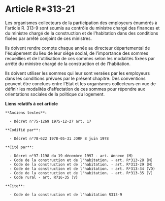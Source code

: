 # Article R*313-21

Les organismes collecteurs de la participation des employeurs énumérés à l'article R. 313-9 sont soumis au contrôle du
ministre chargé des finances et du ministre chargé de la construction et de l'habitation dans des conditions fixées par
arrêté conjoint de ces ministres.

Ils doivent rendre compte chaque année au directeur départemental de l'équipement du lieu de leur siège social, de
l'importance des sommes recueillies et de l'utilisation de ces sommes selon les modalités fixées par arrêté du ministre
chargé de la construction et de l'habitation.

Ils doivent utiliser les sommes qui leur sont versées par les employeurs dans les conditions prévues par le présent chapitre.
Des conventions peuvent être conclues entre l'Etat et les organismes collecteurs en vue de définir les modalités
d'affectation de ces sommes pour répondre aux orientations sociales de la politique du logement.

**Liens relatifs à cet article**

	**Anciens textes**:

	  - Décret n°75-1269 1975-12-27 art. 17

	**Codifié par**:

	  - Décret n°78-622 1978-05-31 JORF 8 juin 1978

	**Cité par**:

	  - Décret n°97-1198 du 19 décembre 1997 - art. Annexe (M)
	  - Code de la construction et de l'habitation. - art. R*313-28 (M)
	  - Code de la construction et de l'habitation. - art. R*313-29 (M)
	  - Code de la construction et de l'habitation. - art. R*313-34 (VD)
	  - Code de la construction et de l'habitation. - art. R*313-35 (V)
	  - Code rural - art. R716-35 (V)

	**Cite**:

	  - Code de la construction et de l'habitation R313-9
